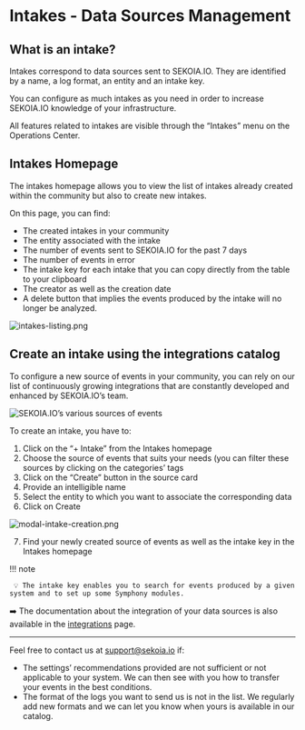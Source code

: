 # Intakes - Data Sources Management

## What is an intake?

Intakes correspond to data sources sent to SEKOIA.IO. They are identified by a name, a log format, an entity and an intake key.

You can configure as much intakes as you need in order to increase SEKOIA.IO knowledge of your infrastructure.

All features related to intakes are visible through the “Intakes” menu on the Operations Center.

## Intakes Homepage

The intakes homepage allows you to view the list of intakes already created within the community but also to create new intakes.

On this page, you can find: 

- The created intakes in your community
- The entity associated with the intake
- The number of events sent to SEKOIA.IO for the past 7 days
- The number of events in error
- The intake key for each intake that you can copy directly from the table to your clipboard
- The creator as well as the creation date
- A delete button that implies the events produced by the intake will no longer be analyzed.

![intakes-listing.png](../../assets/operation_center/intakes-listing.png)

## Create an intake using the integrations catalog

To configure a new source of events in your community, you can rely on our list of continuously growing integrations that are constantly developed and enhanced by SEKOIA.IO’s team. 

![SEKOIA.IO’s various sources of events](../../assets/operation_center/intakes-types.png)

To create an intake, you have to: 

1. Click on the “+ Intake” from the Intakes homepage
2. Choose the source of events that suits your needs (you can filter these sources by clicking on the categories’ tags
3. Click on the “Create” button in the source card 
4. Provide an intelligible name
5. Select the entity to which you want to associate the corresponding data
6. Click on Create 

![modal-intake-creation.png](../../assets/operation_center/modal-intake-creation.png)

7. Find your newly created source of events as well as the intake key in the Intakes homepage

!!! note
  
     💡 The intake key enables you to search for events produced by a given system and to set up some Symphony modules. 


➡️ The documentation about the integration of your data sources is also available in the [integrations](https://docs.sekoia.io/integrations/) page.

---

Feel free to contact us at [support@sekoia.io](mailto:support@sekoia.io) if:

- The settings’ recommendations provided are not sufficient or not applicable to your system. We can then see with you how to transfer your events in the best conditions.
- The format of the logs you want to send us is not in the list. We regularly add new formats and we can let you know when yours is available in our catalog.
